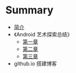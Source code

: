 # Summary

* [简介](README.md)
* 《Android 艺术探索总结》
  * [第一章](androidkai-fa-bi-ji/di-yi-zhang-android-sheng-ming-zhou-qi-he-qi-dong-mo-shi.md)
  * [第二章](androidkai-fa-bi-ji/di-er-zhang.md)
  * [第三章](androidkai-fa-bi-ji/di-san-zhang.md)
* github.io 搭建博客



